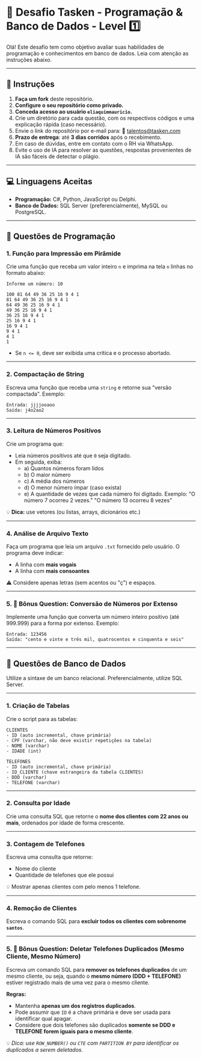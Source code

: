 # 🧠 Desafio Tasken - Programação & Banco de Dados - Level 1️⃣

Olá! Este desafio tem como objetivo avaliar suas habilidades de programação e conhecimentos em banco de dados. Leia com atenção as instruções abaixo.

---

## 📌 Instruções

1. **Faça um fork** deste repositório.
2. **Configure o seu repositório como privado.**
3. **Conceda acesso ao usuário `eliaquimmauricio`.**
4. Crie um diretório para cada questão, com os respectivos códigos e uma explicação rápida (caso necessário).
5. Envie o link do repositório por e-mail para: 📩 talentos@tasken.com
6. **Prazo de entrega**: até **3 dias corridos** após o recebimento.
7. Em caso de dúvidas, entre em contato com o RH via WhatsApp.
8. Evite o uso de IA para resolver as questões, respostas provenientes de IA são fáceis de detectar o plágio.

---

## 💻 Linguagens Aceitas

- **Programação:** C#, Python, JavaScript ou Delphi.
- **Banco de Dados:** SQL Server (preferencialmente), MySQL ou PostgreSQL.

---

## 🔢 Questões de Programação

### 1. Função para Impressão em Pirâmide

Crie uma função que receba um valor inteiro `n` e imprima na tela `n` linhas no formato abaixo:

```
Informe um número: 10

100 81 64 49 36 25 16 9 4 1
81 64 49 36 25 16 9 4 1
64 49 36 25 16 9 4 1
49 36 25 16 9 4 1
36 25 16 9 4 1
25 16 9 4 1
16 9 4 1
9 4 1
4 1
1
```

- Se `n <= 0`, deve ser exibida uma crítica e o processo abortado.

---

### 2. Compactação de String

Escreva uma função que receba uma `string` e retorne sua "versão compactada". Exemplo:

```text
Entrada: jjjjooaoo  
Saída: j4o2ao2
```

---

### 3. Leitura de Números Positivos

Crie um programa que:

- Leia números positivos até que `0` seja digitado.
- Em seguida, exiba:
  - a) Quantos números foram lidos
  - b) O maior número
  - c) A média dos números
  - d) O menor número ímpar (caso exista)
  - e) A quantidade de vezes que cada número foi digitado. Exemplo: "O número 7 ocorreu 2 vezes." 
"O número 13 ocorreu 8 vezes"

💡 **Dica:** use vetores (ou listas, arrays, dicionários etc.)

---

### 4. Análise de Arquivo Texto

Faça um programa que leia um arquivo `.txt` fornecido pelo usuário. O programa deve indicar:

- A linha com **mais vogais**
- A linha com **mais consoantes**

⚠️ Considere apenas letras (sem acentos ou "ç") e espaços.

---

### 5. 🥇 Bônus Question: Conversão de Números por Extenso
Implemente uma função que converta um número inteiro positivo (até 999.999) para a forma por extenso.
Exemplo:

```text
Entrada: 123456  
Saída: "cento e vinte e três mil, quatrocentos e cinquenta e seis"
```

---

## 🧩 Questões de Banco de Dados

Utilize a sintaxe de um banco relacional. Preferencialmente, utilize SQL Server.

---

### 1. Criação de Tabelas

Crie o script para as tabelas:

```text
CLIENTES
- ID (auto incremental, chave primária)
- CPF (varchar, não deve existir repetições na tabela)
- NOME (varchar)
- IDADE (int)

TELEFONES
- ID (auto incremental, chave primária)
- ID_CLIENTE (chave estrangeira da tabela CLIENTES)
- DDD (varchar)
- TELEFONE (varchar)
```
---

### 2. Consulta por Idade

Crie uma consulta SQL que retorne o **nome dos clientes com 22 anos ou mais**, ordenados por idade de forma crescente.

---

### 3. Contagem de Telefones

Escreva uma consulta que retorne:
- Nome do cliente
- Quantidade de telefones que ele possui

💡 Mostrar apenas clientes com pelo menos 1 telefone.

---

### 4. Remoção de Clientes

Escreva o comando SQL para **excluir todos os clientes com sobrenome `santos`**.

---

### 5. 🥇 Bônus Question: Deletar Telefones Duplicados (Mesmo Cliente, Mesmo Número)

Escreva um comando SQL para **remover os telefones duplicados** de um mesmo cliente, ou seja, quando o **mesmo número (DDD + TELEFONE)** estiver registrado mais de uma vez para o mesmo cliente.

**Regras:**
- Mantenha **apenas um dos registros duplicados**.
- Pode assumir que `ID` é a chave primária e deve ser usada para identificar qual apagar.
- Considere que dois telefones são duplicados **somente se DDD e TELEFONE forem iguais para o mesmo cliente**.

💡 *Dica: use `ROW_NUMBER()` ou `CTE` com `PARTITION BY` para identificar os duplicados a serem deletados.*
